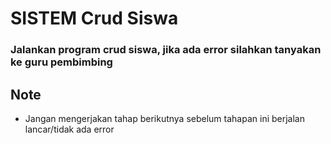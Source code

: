 # SISTEM Crud Siswa
### Jalankan program crud siswa, jika ada error silahkan tanyakan ke guru pembimbing

## Note
- Jangan mengerjakan tahap berikutnya sebelum tahapan ini berjalan lancar/tidak ada error
